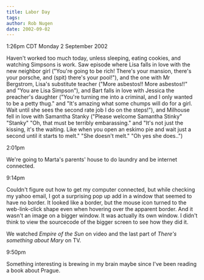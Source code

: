 ```yaml
---
title: Labor Day
tags: 
author: Rob Nugen
date: 2002-09-02
---
```


<p class=date>1:26pm CDT Monday 2 September 2002</p>

<p>Haven't worked too much today, unless sleeping, eating cookies, and
watching Simpsons is work.  Saw episode where Lisa falls in love with
the new neighbor girl ("You're going to be rich! There's your mansion,
there's your porsche, and (spit) there's your pool!"), and the one
with Mr Bergstrom, Lisa's substitute teacher ("More asbestos!!  More
asbestos!!"  and "You are Lisa Simpson"), and Bart falls in love with
Jessica the preacher's daughter ("You're turning me into a criminal,
and I only wanted to be a petty thug." and "It's amazing what some
chumps will do for a girl.  Wait until she sees the second rate job I
do on the steps!"), and Milhouse fell in love with Samantha Stanky
("Please welcome Samantha Stinky" "Stanky" "Oh, that must be terribly
embarassing."  and "It's not just the kissing, it's the waiting.  Like
when you open an eskimo pie and wait just a second until it starts to
melt."  "She doesn't melt."  "Oh yes she does..")</p>

<p class=date>2:01pm</p>

<p>We're going to Marta's parents' house to do laundry and be internet
connected.</p>

<p class=date>9:14pm</p>

<p>Couldn't figure out how to get my computer connected, but while
checking my yahoo email, I got a surprising pop up add in a window
that seemed to have no border.  It looked like a border, but the mouse
icon turned to the web-link-click shape even when hovering over the
apparent border.  And it wasn't an image on a bigger window.  It was
actually its own window.  I didn't think to view the sourcecode of the
bigger screen to see how they did it.</p>

<p>We watched <em>Empire of the Sun</em> on video and the last part of
<em>There's something about Mary</em> on TV.</p>

<p class=date>9:50pm</p>

<p>Something interesting is brewing in my brain maybe since I've been
reading a book about Prague.</p>
